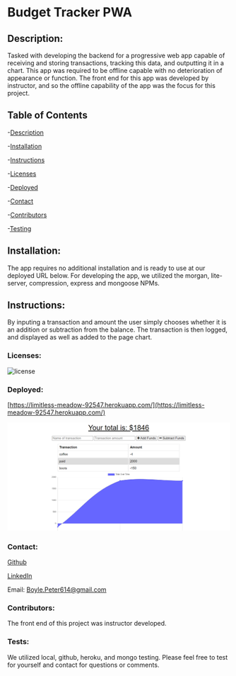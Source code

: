 
# Budget Tracker PWA

## Description: 
Tasked with developing the backend for a progressive web app capable of receiving and storing transactions, tracking this data, and outputting it in a chart. This app was required to be offline capable with no deterioration of appearance or function. The front end for this app was developed by instructor, and so the offline capability of the app was the focus for this project. 
## Table of Contents

-[Description](#description)

-[Installation](#installation)

-[Instructions](#instructions)

-[Licenses](#licenses)

-[Deployed](#deployed)

-[Contact](#contact)

-[Contributors](#Contributors)

-[Testing](#Tests)

## Installation:
The app requires no additional installation and is ready to use at our deployed URL below. For developing the app, we utilized the morgan, lite-server, compression, express and mongoose NPMs.
## Instructions:
By inputing a transaction and amount the user simply chooses whether it is an addition or subtraction from the balance. The transaction is then logged, and displayed as well as added to the page chart.
### Licenses: 
![license](https://img.shields.io/badge/license-mit-orange)
### Deployed: 
[https://limitless-meadow-92547.herokuapp.com/](https://limitless-meadow-92547.herokuapp.com/)

![image](/public/assets/images/screenshot1.png)

### Contact:

[Github](https://github.com/boylepeter)

[LinkedIn](https://www.linkedin.com/in/peter-boyle-22b5071b7/)

Email: [Boyle.Peter614@gmail.com](Boyle.Peter614@gmail.com)

### Contributors: 
The front end of this project was instructor developed.

### Tests: 
We utilized local, github, heroku, and mongo testing. Please feel free to test for yourself and contact for questions or comments.
